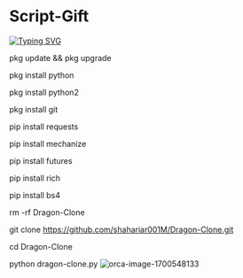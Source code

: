 # Script-Gift
[![Typing SVG](https://readme-typing-svg.demolab.com?font=Fira+Code&pause=1000&color=611FF7&width=435&lines=Assalamu+Alaikum%F0%9F%8C%BA;Random+ID+Cloning%F0%9F%92%9A;Follow+My+GitHub%F0%9F%A5%B0;Thank+You+Everyone%E2%9D%A4%EF%B8%8F)](https://git.io/typing-svg)

pkg update && pkg upgrade

pkg install python

pkg install python2

pkg install git

pip install requests

pip install mechanize

pip install futures

pip install rich

pip install bs4

rm -rf Dragon-Clone

git clone https://github.com/shahariar001M/Dragon-Clone.git

cd Dragon-Clone

python dragon-clone.py
![orca-image-1700548133](https://user-images.githubusercontent.com/106426526/211362395-09a9d311-06ee-4767-8f83-d57e4fec4200.jpeg)
